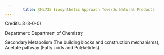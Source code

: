 ```yaml
---
        title: CML735 Biosynthetic Approach Towards Natural Products
---
```

Credits: 3 (3-0-0)

Department: Department of Chemistry

Secondary Metabolism (The building blocks and construction mechanisms), Acetate pathway (Fatty acids and Polyketides).